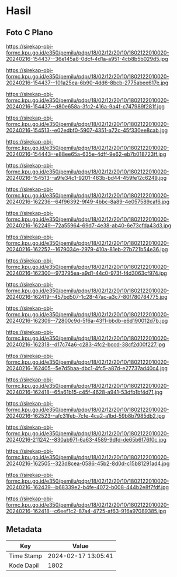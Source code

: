 # Hasil

## Foto C Plano

https://sirekap-obj-formc.kpu.go.id/e350/pemilu/pdpr/18/02/12/20/10/1802122010020-20240216-154437--36e145a8-0dcf-4d1a-a951-4cb8b5b029d5.jpg

https://sirekap-obj-formc.kpu.go.id/e350/pemilu/pdpr/18/02/12/20/10/1802122010020-20240216-154437--101a25ea-6b90-4dd6-8bcb-2775abee617e.jpg

https://sirekap-obj-formc.kpu.go.id/e350/pemilu/pdpr/18/02/12/20/10/1802122010020-20240216-154437--d80e658a-3fc2-416a-9a4f-c747989f281f.jpg

https://sirekap-obj-formc.kpu.go.id/e350/pemilu/pdpr/18/02/12/20/10/1802122010020-20240216-154513--e02edbf0-5907-4351-a72c-45f330ee8cab.jpg

https://sirekap-obj-formc.kpu.go.id/e350/pemilu/pdpr/18/02/12/20/10/1802122010020-20240216-154443--e88ee65a-635e-4dff-9e62-eb7b018723ff.jpg

https://sirekap-obj-formc.kpu.go.id/e350/pemilu/pdpr/18/02/12/20/10/1802122010020-20240216-154513--a9fe34c1-9201-463b-bd44-459fe12c6249.jpg

https://sirekap-obj-formc.kpu.go.id/e350/pemilu/pdpr/18/02/12/20/10/1802122010020-20240216-162236--64f96392-9f49-4bbc-8a89-4e057589caf6.jpg

https://sirekap-obj-formc.kpu.go.id/e350/pemilu/pdpr/18/02/12/20/10/1802122010020-20240216-162249--72a55964-69d7-4e38-ab40-6e73cfda43d3.jpg

https://sirekap-obj-formc.kpu.go.id/e350/pemilu/pdpr/18/02/12/20/10/1802122010020-20240216-162252--1679034e-2979-410a-81eb-27b721b54e36.jpg

https://sirekap-obj-formc.kpu.go.id/e350/pemilu/pdpr/18/02/12/20/10/1802122010020-20240216-162300--973795ea-a9d1-44c0-973f-f4d3063cf974.jpg

https://sirekap-obj-formc.kpu.go.id/e350/pemilu/pdpr/18/02/12/20/10/1802122010020-20240216-162419--457bd507-1c28-47ac-a3c7-80f780784775.jpg

https://sirekap-obj-formc.kpu.go.id/e350/pemilu/pdpr/18/02/12/20/10/1802122010020-20240216-162309--72800c9d-5f6a-43f1-bbdb-e6d190012d7b.jpg

https://sirekap-obj-formc.kpu.go.id/e350/pemilu/pdpr/18/02/12/20/10/1802122010020-20240216-162318--d17c74a6-c283-4fc2-bccd-38cf2d00f227.jpg

https://sirekap-obj-formc.kpu.go.id/e350/pemilu/pdpr/18/02/12/20/10/1802122010020-20240216-162405--5e7d5baa-dbc1-4fc5-a87d-e27737ad40c4.jpg

https://sirekap-obj-formc.kpu.go.id/e350/pemilu/pdpr/18/02/12/20/10/1802122010020-20240216-162418--65a61b15-c45f-4628-a941-53dfb1bf4d71.jpg

https://sirekap-obj-formc.kpu.go.id/e350/pemilu/pdpr/18/02/12/20/10/1802122010020-20240216-162523--afc31feb-7cfe-4ca2-a1bd-59b8b7985db2.jpg

https://sirekap-obj-formc.kpu.go.id/e350/pemilu/pdpr/18/02/12/20/10/1802122010020-20240216-211242--830ab97f-6a63-4589-9dfd-de65b6f76f0c.jpg

https://sirekap-obj-formc.kpu.go.id/e350/pemilu/pdpr/18/02/12/20/10/1802122010020-20240216-162505--323d8cea-0586-45b2-8d0d-c15b81291ad4.jpg

https://sirekap-obj-formc.kpu.go.id/e350/pemilu/pdpr/18/02/12/20/10/1802122010020-20240216-162439--b68339e2-b4fe-4072-b008-444b2e8f7fdf.jpg

https://sirekap-obj-formc.kpu.go.id/e350/pemilu/pdpr/18/02/12/20/10/1802122010020-20240216-162418--c6eef1c2-87a4-4725-af63-916a97089385.jpg


## Metadata

| Key        | Value               |
| ---------- | ------------------- |
| Time Stamp | 2024-02-17 13:05:41 |
| Kode Dapil | 1802                |




